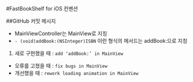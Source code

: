 #FastBookShelf for iOS 컨벤션

##GitHub 커밋 메시지

 - MainViewController는 MainView로 지칭
 - `- (void)addBook:(NSInteger)ISBN` 이런 형식의 메서드는 addBook:으로 지칭

1. 새로 구현했을 때  : 
`
add ‘addBook:’ in MainView
`
- 오류를 고쳤을 때 : `fix bugs in MainView`
- 개선했을 때 : `rework loading animation in MainView`
